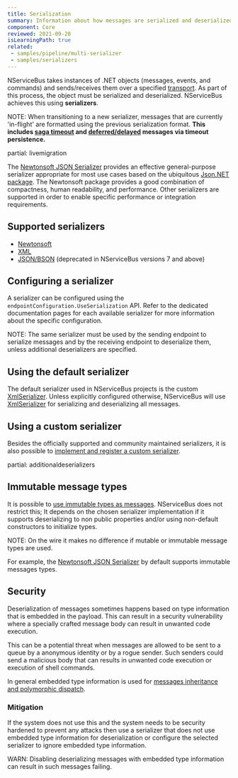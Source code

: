 ```yaml
---
title: Serialization
summary: Information about how messages are serialized and deserialized on a transport
component: Core
reviewed: 2021-09-28
isLearningPath: true
related:
 - samples/pipeline/multi-serializer
 - samples/serializers
---
```


NServiceBus takes instances of .NET objects (messages, events, and commands) and sends/receives them over a specified [transport](/transports/). As part of this process, the object must be serialized and deserialized. NServiceBus achieves this using **serializers**.

NOTE: When transitioning to a new serializer, messages that are currently 'in-flight' are formatted using the previous serialization format. **This includes [saga timeout](/nservicebus/sagas/timeouts.md) and [deferred/delayed](/nservicebus/messaging/delayed-delivery.md) messages via timeout persistence.** 

partial: livemigration


The [Newtonsoft JSON Serializer](newtonsoft.md) provides an effective general-purpose serializer appropriate for most use cases based on the ubiquitous [Json.NET package](https://www.newtonsoft.com/json). The Newtonsoft package provides a good combination of compactness, human readability, and performance. Other serializers are supported in order to enable specific performance or integration requirements.

## Supported serializers

 * [Newtonsoft](newtonsoft.md)
 * [XML](xml.md)
 * [JSON/BSON](json.md) (deprecated in NServiceBus versions 7 and above)

## Configuring a serializer

A serializer can be configured using the `endpointConfiguration.UseSerialization` API. Refer to the dedicated documentation pages for each available serializer for more information about the specific configuration.

NOTE: The same serializer must be used by the sending endpoint to serialize messages and by the receiving endpoint to deserialize them, unless additional deserializers are specified.


## Using the default serializer

The default serializer used in NServiceBus projects is the custom [XmlSerializer](xml.md). Unless explicitly configured otherwise, NServiceBus will use [XmlSerializer](xml.md) for serializing and deserializing all messages.


## Using a custom serializer

Besides the officially supported and community maintained serializers, it is also possible to [implement and register a custom serializer](/nservicebus/serialization/custom-serializer.md).


partial: additionaldeserializers

## Immutable message types

It is possible to [use immutable types as messages](/nservicebus/messaging/immutable-messages.md). NServiceBus does not restrict this; It depends on the chosen serializer implementation if it supports deserializing to non public properties and/or using non-default constructors to initialize types.

NOTE: On the wire it makes no difference if mutable or immutable message types are used.

For example, the [Newtonsoft JSON Serializer](newtonsoft.md) by default supports immutable messages types.

## Security

Deserialization of messages sometimes happens based on type information that is embedded in the payload. This can result in a security vulnerability where a specially crafted message body can result in unwanted code execution. 

This can be a potential threat when messages are allowed to be sent to a queue by a anonymous identity or by a rogue sender. Such senders could send a malicious body that can results in unwanted code execution or execution of shell commands.

In general embedded type information is used for [messages inheritance and polymorphic dispatch](/nservicebus/messaging/messages-as-interfaces.md). 

### Mitigation

If the system does not use this and the system needs to be security hardened to prevent any attacks then use a serializer that does not use embedded type information for deserialization or configure the selected serializer to ignore embedded type information.

WARN: Disabling deserializing messages with embedded type information can result in such messages failing.
